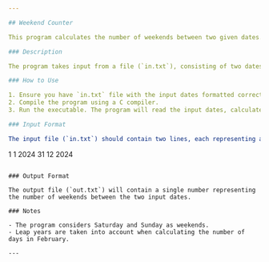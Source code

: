 ```yaml
---

## Weekend Counter

This program calculates the number of weekends between two given dates.

### Description

The program takes input from a file (`in.txt`), consisting of two dates formatted as day, month, and year. It then calculates the number of weekends between these two dates and writes the result to an output file (`out.txt`). 

### How to Use

1. Ensure you have `in.txt` file with the input dates formatted correctly.
2. Compile the program using a C compiler.
3. Run the executable. The program will read the input dates, calculate the number of weekends between them, and write the result to `out.txt`.

### Input Format

The input file (`in.txt`) should contain two lines, each representing a date in the format: day month year. For example:
```
1 1 2024
31 12 2024
```

### Output Format

The output file (`out.txt`) will contain a single number representing the number of weekends between the two input dates.

### Notes

- The program considers Saturday and Sunday as weekends.
- Leap years are taken into account when calculating the number of days in February.

---
```

